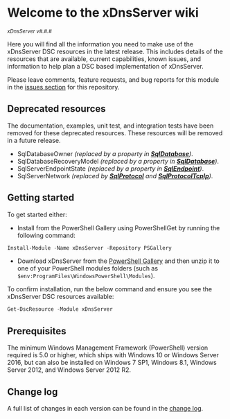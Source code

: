 # Welcome to the xDnsServer wiki

<sup>*xDnsServer v#.#.#*</sup>

Here you will find all the information you need to make use of the xDnsServer
DSC resources in the latest release. This includes details of the resources
that are available, current capabilities, known issues, and information to
help plan a DSC based implementation of xDnsServer.

Please leave comments, feature requests, and bug reports for this module in
the [issues section](https://github.com/dsccommunity/xDnsServer/issues)
for this repository.

## Deprecated resources

The documentation, examples, unit test, and integration tests have been removed
for these deprecated resources. These resources will be removed
in a future release.

- SqlDatabaseOwner _(replaced by a property in [**SqlDatabase**](sqldatabase))_.
- SqlDatabaseRecoveryModel _(replaced by a property in [**SqlDatabase**](sqldatabase))_.
- SqlServerEndpointState _(replaced by a property in [**SqlEndpoint**](sqlendpoint))_.
- SqlServerNetwork _(replaced by [**SqlProtocol**](sqlprotocol) and_
  _[**SqlProtocolTcpIp**](sqlprotocoltcpip))_.

## Getting started

To get started either:

- Install from the PowerShell Gallery using PowerShellGet by running the
  following command:

```powershell
Install-Module -Name xDnsServer -Repository PSGallery
```

- Download xDnsServer from the [PowerShell Gallery](https://www.powershellgallery.com/packages/xDnsServer)
  and then unzip it to one of your PowerShell modules folders (such as
  `$env:ProgramFiles\WindowsPowerShell\Modules`).

To confirm installation, run the below command and ensure you see the xDnsServer
DSC resources available:

```powershell
Get-DscResource -Module xDnsServer
```

## Prerequisites

The minimum Windows Management Framework (PowerShell) version required is 5.0
or higher, which ships with Windows 10 or Windows Server 2016,
but can also be installed on Windows 7 SP1, Windows 8.1, Windows Server 2012,
and Windows Server 2012 R2.

## Change log

A full list of changes in each version can be found in the [change log](https://github.com/dsccommunity/xDnsServer/blob/main/CHANGELOG.md).
